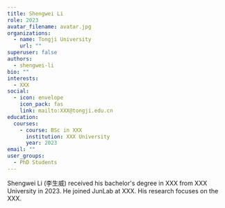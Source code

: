 ```yaml
---
title: Shengwei Li
role: 2023
avatar_filename: avatar.jpg
organizations:
  - name: Tongji University
    url: ""
superuser: false
authors:
  - shengwei-li
bio: ""
interests:
  - XXX
social:
  - icon: envelope
    icon_pack: fas
    link: mailto:XXX@tongji.edu.cn
education:
  courses:
    - course: BSc in XXX
      institution: XXX University
      year: 2023
email: ""
user_groups:
  - PhD Students
---
```

Shengwei Li (李生威) received his bachelor's degree in XXX from XXX University in 2023. He joined JunLab at XXX. His research focuses on the XXX.
